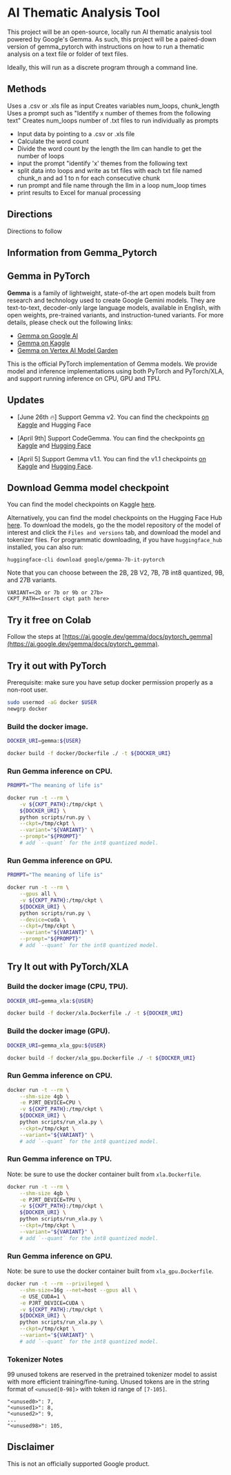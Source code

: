 # AI Thematic Analysis Tool

This project will be an open-source, locally run AI thematic analysis tool powered by Google's Gemma. As such, this project will be a paired-down version of gemma_pytorch with instructions on how to run a thematic analysis on a text file or folder of text files.

Ideally, this will run as a discrete program through a command line.

## Methods
Uses a .csv or .xls file as input
Creates variables num_loops, chunk_length
Uses a prompt such as "Identify x number of themes from the following text"
Creates num_loops number of .txt files to run individually as prompts

- Input data by pointing to a .csv or .xls file
- Calculate the word count
- Divide the word count by the length the llm can handle to get the number of loops
- input the prompt "identify 'x' themes from the following text
- split data into loops and write as txt files with each txt file named chunk_n and ad 1 to n for each consecutive chunk
- run prompt and file name through the llm in a loop num_loop times
- print results to Excel for manual processing

## Directions

Directions to follow

## Information from Gemma_Pytorch

## Gemma in PyTorch

**Gemma** is a family of lightweight, state-of-the art open models built from research and technology used to create Google Gemini models. They are text-to-text, decoder-only large language models, available in English, with open weights, pre-trained variants, and instruction-tuned variants. For more details, please check out the following links:

 * [Gemma on Google AI](https://ai.google.dev/gemma)
 * [Gemma on Kaggle](https://www.kaggle.com/models/google/gemma)
 * [Gemma on Vertex AI Model Garden](https://console.cloud.google.com/vertex-ai/publishers/google/model-garden/335)

This is the official PyTorch implementation of Gemma models. We provide model and inference implementations using both PyTorch and PyTorch/XLA, and support running inference on CPU, GPU and TPU. 

## Updates

 * [June 26th 🔥] Support Gemma v2. You can find the checkpoints [on Kaggle](https://www.kaggle.com/models/google/gemma-2/pytorch) and Hugging Face

 * [April 9th] Support CodeGemma. You can find the checkpoints [on Kaggle](https://www.kaggle.com/models/google/codegemma/pytorch) and [Hugging Face](https://huggingface.co/collections/google/codegemma-release-66152ac7b683e2667abdee11)

 * [April 5] Support Gemma v1.1. You can find the v1.1 checkpoints [on Kaggle](https://www.kaggle.com/models/google/gemma/frameworks/pyTorch) and [Hugging Face](https://huggingface.co/collections/google/gemma-release-65d5efbccdbb8c4202ec078b).

## Download Gemma model checkpoint

You can find the model checkpoints on Kaggle
[here](https://www.kaggle.com/models/google/gemma/frameworks/pyTorch).

Alternatively, you can find the model checkpoints on the Hugging Face Hub [here](https://huggingface.co/models?other=gemma_torch). To download the models, go the the model repository of the model of interest and click the `Files and versions` tab, and download the model and tokenizer files. For  programmatic downloading, if you have `huggingface_hub`
installed, you can also run:

```
huggingface-cli download google/gemma-7b-it-pytorch
```

Note that you can choose between the 2B, 2B V2, 7B, 7B int8 quantized, 9B, and 27B variants.

```
VARIANT=<2b or 7b or 9b or 27b>
CKPT_PATH=<Insert ckpt path here>
```

## Try it free on Colab

Follow the steps at
[https://ai.google.dev/gemma/docs/pytorch_gemma](https://ai.google.dev/gemma/docs/pytorch_gemma).

## Try it out with PyTorch

Prerequisite: make sure you have setup docker permission properly as a non-root user.

```bash
sudo usermod -aG docker $USER
newgrp docker
```

### Build the docker image.

```bash
DOCKER_URI=gemma:${USER}

docker build -f docker/Dockerfile ./ -t ${DOCKER_URI}
```

### Run Gemma inference on CPU.

```bash
PROMPT="The meaning of life is"

docker run -t --rm \
    -v ${CKPT_PATH}:/tmp/ckpt \
    ${DOCKER_URI} \
    python scripts/run.py \
    --ckpt=/tmp/ckpt \
    --variant="${VARIANT}" \
    --prompt="${PROMPT}"
    # add `--quant` for the int8 quantized model.
```

### Run Gemma inference on GPU.

```bash
PROMPT="The meaning of life is"

docker run -t --rm \
    --gpus all \
    -v ${CKPT_PATH}:/tmp/ckpt \
    ${DOCKER_URI} \
    python scripts/run.py \
    --device=cuda \
    --ckpt=/tmp/ckpt \
    --variant="${VARIANT}" \
    --prompt="${PROMPT}"
    # add `--quant` for the int8 quantized model.
```

## Try It out with PyTorch/XLA

### Build the docker image (CPU, TPU).

```bash
DOCKER_URI=gemma_xla:${USER}

docker build -f docker/xla.Dockerfile ./ -t ${DOCKER_URI}
```

### Build the docker image (GPU).

```bash
DOCKER_URI=gemma_xla_gpu:${USER}

docker build -f docker/xla_gpu.Dockerfile ./ -t ${DOCKER_URI}
```

### Run Gemma inference on CPU.

```bash
docker run -t --rm \
    --shm-size 4gb \
    -e PJRT_DEVICE=CPU \
    -v ${CKPT_PATH}:/tmp/ckpt \
    ${DOCKER_URI} \
    python scripts/run_xla.py \
    --ckpt=/tmp/ckpt \
    --variant="${VARIANT}" \
    # add `--quant` for the int8 quantized model.
```

### Run Gemma inference on TPU.

Note: be sure to use the docker container built from `xla.Dockerfile`.

```bash
docker run -t --rm \
    --shm-size 4gb \
    -e PJRT_DEVICE=TPU \
    -v ${CKPT_PATH}:/tmp/ckpt \
    ${DOCKER_URI} \
    python scripts/run_xla.py \
    --ckpt=/tmp/ckpt \
    --variant="${VARIANT}" \
    # add `--quant` for the int8 quantized model.
```

### Run Gemma inference on GPU.

Note: be sure to use the docker container built from `xla_gpu.Dockerfile`.

```bash
docker run -t --rm --privileged \
    --shm-size=16g --net=host --gpus all \
    -e USE_CUDA=1 \
    -e PJRT_DEVICE=CUDA \
    -v ${CKPT_PATH}:/tmp/ckpt \
    ${DOCKER_URI} \
    python scripts/run_xla.py \
    --ckpt=/tmp/ckpt \
    --variant="${VARIANT}" \
    # add `--quant` for the int8 quantized model.
```

### Tokenizer Notes

99 unused tokens are reserved in the pretrained tokenizer model to assist with more efficient training/fine-tuning. Unused tokens are in the string format of `<unused[0-98]>` with token id range of `[7-105]`. 

```
"<unused0>": 7,
"<unused1>": 8,
"<unused2>": 9,
...
"<unused98>": 105,
```

## Disclaimer

This is not an officially supported Google product.

